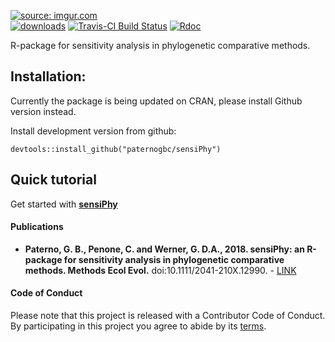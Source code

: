 <a href="http://imgur.com/BmDLe0C"><img src="http://i.imgur.com/BmDLe0Cm.jpg" title="source: imgur.com" /></a>  
[![downloads](http://cranlogs.r-pkg.org/badges/grand-total/sensiPhy?color=orange)](http://cranlogs.r-pkg.org/badges/grand-total/sensiPhy?color=orange)
[![Travis-CI Build Status](https://travis-ci.org/paternogbc/sensiPhy.svg?branch=master)](https://travis-ci.org/paternogbc/sensiPhy)
[![Rdoc](http://www.rdocumentation.org/badges/version/sensiPhy)](http://www.rdocumentation.org/packages/sensiPhy)

R-package for sensitivity analysis in phylogenetic comparative methods.

## Installation:

Currently the package is being updated on CRAN, please install Github version instead.

Install development version from github: 
```{r}
devtools::install_github("paternogbc/sensiPhy")
```

## Quick tutorial

Get started with [__sensiPhy__](https://github.com/paternogbc/sensiPhy/wiki/Online-tutorial)

#### Publications
* __Paterno, G. B., Penone, C. and Werner, G. D.A., 2018. sensiPhy: an R-package for sensitivity analysis in phylogenetic comparative methods. Methods Ecol Evol.__ doi:10.1111/2041-210X.12990. - 
[LINK](http://onlinelibrary.wiley.com/doi/10.1111/2041-210X.12990/full)

#### Code of Conduct
Please note that this project is released with a Contributor Code of Conduct. By participating in this project you agree to abide by its [terms](https://github.com/paternogbc/sensiPhy/blob/master/CODE_OF_CONDUCT.md).


